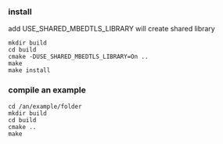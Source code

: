 ### install 
add USE_SHARED_MBEDTLS_LIBRARY will create shared library
```
mkdir build
cd build
cmake -DUSE_SHARED_MBEDTLS_LIBRARY=On ..
make
make install
```

### compile an example 
```
cd /an/example/folder
mkdir build
cd build
cmake ..
make
```
